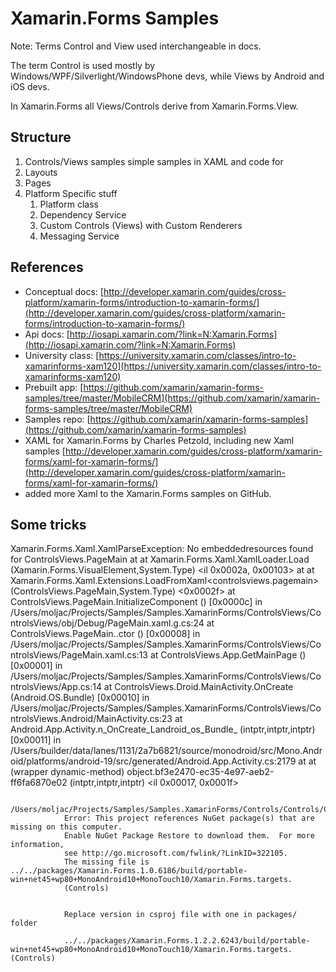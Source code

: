# Xamarin.Forms Samples

Note: Terms Control and View used interchangeable in docs.

The term Control is used mostly by Windows/WPF/Silverlight/WindowsPhone devs, while Views by Android and iOS devs.

In Xamarin.Forms all Views/Controls derive from Xamarin.Forms.View.


## Structure

1.	Controls/Views samples
	simple samples in XAML and code for
2.	Layouts
3.	Pages
4.	Platform Specific stuff
	1.	Platform class
	2.	Dependency Service
	3.	Custom Controls (Views) with Custom Renderers
	4.	Messaging Service


## References

*	Conceptual docs:
	[http://developer.xamarin.com/guides/cross-platform/xamarin-forms/introduction-to-xamarin-forms/](http://developer.xamarin.com/guides/cross-platform/xamarin-forms/introduction-to-xamarin-forms/)
*	Api docs:
	[http://iosapi.xamarin.com/?link=N:Xamarin.Forms](http://iosapi.xamarin.com/?link=N:Xamarin.Forms)
*	University class:
	[https://university.xamarin.com/classes/intro-to-xamarinforms-xam120](https://university.xamarin.com/classes/intro-to-xamarinforms-xam120)
*	Prebuilt app:
	[https://github.com/xamarin/xamarin-forms-samples/tree/master/MobileCRM](https://github.com/xamarin/xamarin-forms-samples/tree/master/MobileCRM)
*	Samples repo:
	[https://github.com/xamarin/xamarin-forms-samples](https://github.com/xamarin/xamarin-forms-samples)
*	XAML for Xamarin.Forms by Charles Petzold, including new Xaml samples
	[http://developer.xamarin.com/guides/cross-platform/xamarin-forms/xaml-for-xamarin-forms/](http://developer.xamarin.com/guides/cross-platform/xamarin-forms/xaml-for-xamarin-forms/)
*	added more Xaml to the Xamarin.Forms samples on GitHub.



## Some tricks

Xamarin.Forms.Xaml.XamlParseException: No embeddedresources found for ControlsViews.PageMain
  at at Xamarin.Forms.Xaml.XamlLoader.Load (Xamarin.Forms.VisualElement,System.Type) <il 0x0002a, 0x00103>
	at at Xamarin.Forms.Xaml.Extensions.LoadFromXaml<controlsviews.pagemain>
		(ControlsViews.PageMain,System.Type) <0x0002f>
			at ControlsViews.PageMain.InitializeComponent () [0x0000c] in /Users/moljac/Projects/Samples/Samples.XamarinForms/ControlsViews/ControlsViews/obj/Debug/PageMain.xaml.g.cs:24
			at ControlsViews.PageMain..ctor () [0x00008] in /Users/moljac/Projects/Samples/Samples.XamarinForms/ControlsViews/ControlsViews/PageMain.xaml.cs:13
			at ControlsViews.App.GetMainPage () [0x00001] in /Users/moljac/Projects/Samples/Samples.XamarinForms/ControlsViews/ControlsViews/App.cs:14
			at ControlsViews.Droid.MainActivity.OnCreate (Android.OS.Bundle) [0x00010] in /Users/moljac/Projects/Samples/Samples.XamarinForms/ControlsViews/ControlsViews.Android/MainActivity.cs:23
			at Android.App.Activity.n_OnCreate_Landroid_os_Bundle_ (intptr,intptr,intptr) [0x00011] in /Users/builder/data/lanes/1131/2a7b6821/source/monodroid/src/Mono.Android/platforms/android-19/src/generated/Android.App.Activity.cs:2179
			at at (wrapper dynamic-method) object.bf3e2470-ec35-4e97-aeb2-ff6fa6870e02 (intptr,intptr,intptr) <il 0x00017, 0x0001f>









				/Users/moljac/Projects/Samples/Samples.XamarinForms/Controls/Controls/Controls.csproj:
				Error: This project references NuGet package(s) that are missing on this computer.
				Enable NuGet Package Restore to download them.  For more information,
				see http://go.microsoft.com/fwlink/?LinkID=322105.
				The missing file is ../../packages/Xamarin.Forms.1.0.6186/build/portable-win+net45+wp80+MonoAndroid10+MonoTouch10/Xamarin.Forms.targets.
				(Controls)


				Replace version in csproj file with one in packages/ folder

				../../packages/Xamarin.Forms.1.2.2.6243/build/portable-win+net45+wp80+MonoAndroid10+MonoTouch10/Xamarin.Forms.targets. (Controls)
